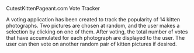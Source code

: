 CutestKittenPageant.com Vote Tracker

A voting application has been created to track the popularity of 14 kitten photographs.  Two pictures are chosen at random, and the user makes a selection by clicking on one of them.  After voting, the total number of votes that have accumulated for each photograph are displayed to the user.  The user can then vote on another random pair of kitten pictures if desired.
